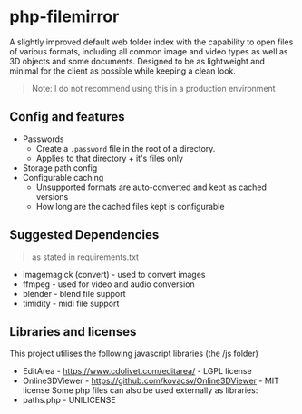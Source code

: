 # php-filemirror
A slightly improved default web folder index with the capability to open files of various formats, including all common image and video types as well as 3D objects and some documents. Designed to be as lightweight and minimal for the client as possible while keeping a clean look.

> Note: I do not recommend using this in a production environment

## Config and features
- Passwords
    - Create a `.password` file in the root of a directory.
    - Applies to that directory + it's files only
- Storage path config
- Configurable caching
    - Unsupported formats are auto-converted and kept as cached versions
    - How long are the cached files kept is configurable

## Suggested Dependencies
> as stated in requirements.txt
- imagemagick (convert) - used to convert images
- ffmpeg - used for video and audio conversion
- blender - blend file support
- timidity - midi file support

## Libraries and licenses
This project utilises the following javascript libraries (the /js folder)
- EditArea - https://www.cdolivet.com/editarea/ - LGPL license
- Online3DViewer - https://github.com/kovacsv/Online3DViewer - MIT license
Some php files can also be used externally as libraries:
- paths.php - UNILICENSE
